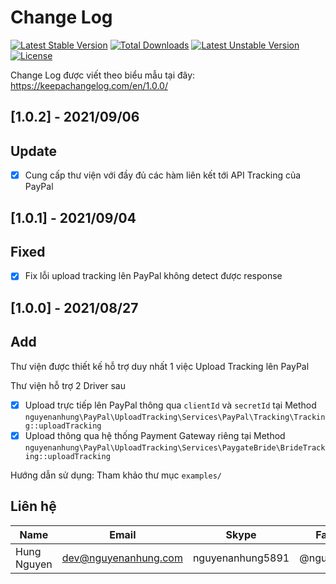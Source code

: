 # Change Log

[![Latest Stable Version](http://poser.pugx.org/nguyenanhung/paypal-upload-tracking/v)](https://packagist.org/packages/nguyenanhung/paypal-upload-tracking) [![Total Downloads](http://poser.pugx.org/nguyenanhung/paypal-upload-tracking/downloads)](https://packagist.org/packages/nguyenanhung/paypal-upload-tracking) [![Latest Unstable Version](http://poser.pugx.org/nguyenanhung/paypal-upload-tracking/v/unstable)](https://packagist.org/packages/nguyenanhung/paypal-upload-tracking) [![License](http://poser.pugx.org/nguyenanhung/paypal-upload-tracking/license)](https://packagist.org/packages/nguyenanhung/paypal-upload-tracking)

Change Log được viết theo biểu mẫu tại đây: https://keepachangelog.com/en/1.0.0/

## [1.0.2] - 2021/09/06

## Update

- [x] Cung cấp thư viện với đầy đủ các hàm liên kết tới API Tracking của PayPal

## [1.0.1] - 2021/09/04

## Fixed

- [x] Fix lỗi upload tracking lên PayPal không detect được response

## [1.0.0] - 2021/08/27

## Add

Thư viện được thiết kế hỗ trợ duy nhất 1 việc Upload Tracking lên PayPal

Thư viện hỗ trợ 2 Driver sau

- [x] Upload trực tiếp lên PayPal thông qua `clientId` và `secretId` tại Method `nguyenanhung\PayPal\UploadTracking\Services\PayPal\Tracking\Tracking::uploadTracking`
- [x] Upload thông qua hệ thống Payment Gateway riêng tại Method `nguyenanhung\PayPal\UploadTracking\Services\PaygateBride\BrideTracking::uploadTracking`

Hướng dẫn sử dụng: Tham khảo thư mục `examples/`

## Liên hệ

| Name        | Email                | Skype            | Facebook      |
| ----------- | -------------------- | ---------------- | ------------- |
| Hung Nguyen | dev@nguyenanhung.com | nguyenanhung5891 | @nguyenanhung |
